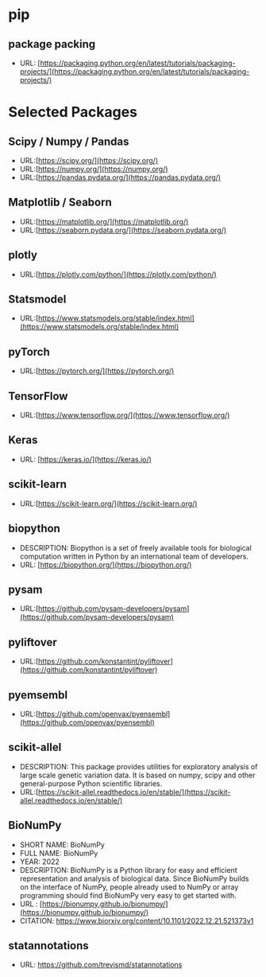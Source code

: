 
# pip 
## package packing
- URL: [https://packaging.python.org/en/latest/tutorials/packaging-projects/](https://packaging.python.org/en/latest/tutorials/packaging-projects/)

# Selected Packages
## Scipy / Numpy / Pandas
- URL:[https://scipy.org/](https://scipy.org/)
- URL:[https://numpy.org/](https://numpy.org/)
- URL:[https://pandas.pydata.org/](https://pandas.pydata.org/)

## Matplotlib / Seaborn
- URL:[https://matplotlib.org/](https://matplotlib.org/)
- URL:[https://seaborn.pydata.org/](https://seaborn.pydata.org/)

## plotly
- URL:[https://plotly.com/python/](https://plotly.com/python/)

## Statsmodel
- URL:[https://www.statsmodels.org/stable/index.html](https://www.statsmodels.org/stable/index.html)

## pyTorch
- URL:[https://pytorch.org/](https://pytorch.org/)

## TensorFlow
- URL:[https://www.tensorflow.org/](https://www.tensorflow.org/)

## Keras
- URL: [https://keras.io/](https://keras.io/)

## scikit-learn
- URL:[https://scikit-learn.org/](https://scikit-learn.org/)

## biopython
- DESCRIPTION: Biopython is a set of freely available tools for biological computation written in Python by an international team of developers.
- URL: [https://biopython.org/](https://biopython.org/)

## pysam  
- URL:[https://github.com/pysam-developers/pysam](https://github.com/pysam-developers/pysam)

## pyliftover
- URL:[https://github.com/konstantint/pyliftover](https://github.com/konstantint/pyliftover)

## pyemsembl
- URL:[https://github.com/openvax/pyensembl](https://github.com/openvax/pyensembl)

## scikit-allel
- DESCRIPTION: This package provides utilities for exploratory analysis of large scale genetic variation data. It is based on numpy, scipy and other general-purpose Python scientific libraries.
- URL:[https://scikit-allel.readthedocs.io/en/stable/](https://scikit-allel.readthedocs.io/en/stable/)

## BioNumPy
- SHORT NAME: BioNumPy
- FULL NAME: BioNumPy
- YEAR: 2022
- DESCRIPTION: BioNumPy is a Python library for easy and efficient representation and analysis of biological data. Since BioNumPy builds on the interface of NumPy, people already used to NumPy or array programming should find BioNumPy very easy to get started with.
- URL :  [https://bionumpy.github.io/bionumpy/](https://bionumpy.github.io/bionumpy/)
- CITATION: https://www.biorxiv.org/content/10.1101/2022.12.21.521373v1

## statannotations
- URL: https://github.com/trevismd/statannotations
